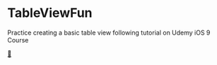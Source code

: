 # TableViewFun
Practice creating a basic table view following tutorial on Udemy iOS 9 Course

[:link:](https://www.google.com)
